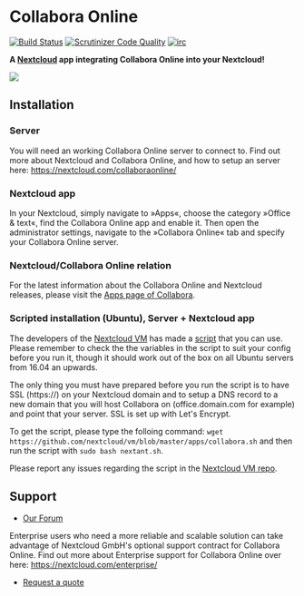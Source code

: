 # Collabora Online
[![Build Status](https://scrutinizer-ci.com/g/nextcloud/richdocuments/badges/build.png?b=master)](https://scrutinizer-ci.com/g/nextcloud/richdocuments/build-status/master)
[![Scrutinizer Code Quality](https://scrutinizer-ci.com/g/nextcloud/richdocuments/badges/quality-score.png?b=master)](https://scrutinizer-ci.com/g/nextcloud/richdocuments/?branch=master)
[![irc](https://img.shields.io/badge/IRC-%23nextcloud%20on%20freenode-orange.svg)](https://webchat.freenode.net/?channels=nextcloud)

**A [Nextcloud](https://nextcloud.com) app integrating Collabora Online into your Nextcloud!**

![](https://nextcloud.com/wp-content/themes/next/assets/img/features/collabora-document.png)

## Installation

### Server

You will need an working Collabora Online server to connect to.
Find out more about Nextcloud and Collabora Online, and how to setup an server here: https://nextcloud.com/collaboraonline/

### Nextcloud app

In your Nextcloud, simply navigate to »Apps«, choose the category »Office & text«, find the Collabora Online app and enable it. Then open the administrator settings, navigate to the »Collabora Online« tab and specify your Collabora Online server.

### Nextcloud/Collabora Online relation

For the latest information about the Collabora Online and Nextcloud releases, please visit the [Apps page of Collabora](https://apps.nextcloud.com/apps/richdocuments).

### Scripted installation (Ubuntu), Server + Nextcloud app
The developers of the [Nextcloud VM](https://github.com/nextcloud/vm) has made a [script](https://raw.githubusercontent.com/nextcloud/vm/master/apps/collabora.sh) that you can use.
Please remember to check the the variables in the script to suit your config before you run it, though it should work out of the box on all Ubuntu servers from 16.04 an upwards.

The only thing you must have prepared before you run the script is to have SSL (https://) on your Nextcloud domain and to setup a DNS record to a new domain that you will host Collabora on (office.domain.com for example) and point that your server. SSL is set up with Let's Encrypt.

To get the script, please type the folloing command: `wget https://github.com/nextcloud/vm/blob/master/apps/collabora.sh` and then run the script with `sudo bash nextant.sh`.

Please report any issues regarding the script in the [Nextcloud VM repo](https://github.com/nextcloud/vm/issues).

## Support

- [Our Forum](https://help.nextcloud.com/c/support/collabora)

Enterprise users who need a more reliable and scalable solution can take advantage of Nextcloud GmbH's optional support contract for Collabora Online. Find out more about Enterprise support for Collabora Online over here: https://nextcloud.com/enterprise/

- [Request a quote](https://nextcloud.com/enterprise/buy/)
